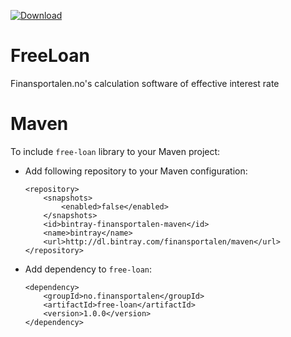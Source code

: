 [ ![Download](https://api.bintray.com/packages/finansportalen/maven/no.finansportalen%3Afree-loan/images/download.svg) ](https://bintray.com/finansportalen/maven/no.finansportalen%3Afree-loan/_latestVersion)

# FreeLoan
Finansportalen.no's calculation software of effective interest rate

# Maven
To include `free-loan` library to your Maven project:

* Add following repository to your Maven configuration:

    ```
    <repository>
        <snapshots>
            <enabled>false</enabled>
        </snapshots>
        <id>bintray-finansportalen-maven</id>
        <name>bintray</name>
        <url>http://dl.bintray.com/finansportalen/maven</url>
    </repository>
    ```

* Add dependency to `free-loan`:

    ```
    <dependency>
        <groupId>no.finansportalen</groupId>
        <artifactId>free-loan</artifactId>
        <version>1.0.0</version>
    </dependency>
    ```
